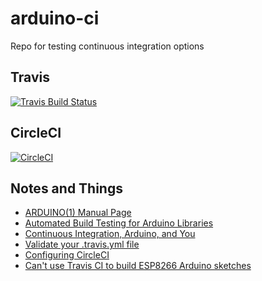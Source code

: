 # arduino-ci

Repo for testing continuous integration options

## Travis

[![Travis Build Status](https://travis-ci.org/andrewpmiller/arduino-ci.svg?branch=master)](https://travis-ci.org/andrewpmiller/arduino-ci)

## CircleCI

[![CircleCI](https://circleci.com/gh/sleepdefic1t/arduino-ci.svg?style=svg)](https://circleci.com/gh/sleepdefic1t/arduino-ci)

## Notes and Things

- [ARDUINO(1) Manual Page](https://github.com/arduino/Arduino/blob/master/build/shared/manpage.adoc)
- [Automated Build Testing for Arduino Libraries](http://citizengadget.com/post/115195131742/automated-build-testing-for-arduino-libraries)
- [Continuous Integration, Arduino, and You](https://learn.adafruit.com/continuous-integration-arduino-and-you/testing-your-project)
- [Validate your .travis.yml file](http://lint.travis-ci.org)
- [Configuring CircleCI](https://circleci.com/docs/1.0/configuration/)
- [Can't use Travis CI to build ESP8266 Arduino sketches](https://github.com/esp8266/Arduino/issues/673)

